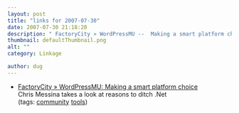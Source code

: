 ```yaml
---
layout: post
title: "links for 2007-07-30"
date: 2007-07-30 21:18:20
description: " FactoryCity » WordPressMU --  Making a smart platform choice Chris Messina takes a look at reasons to ditch .Net (tags --  community tools)&#8230;"
thumbnail: defaultThumbnail.png
alt: ""
category: Linkage

author: dug
---
```


<ul class="delicious">
	<li>
		<div class="delicious-link"><a href="http://factoryjoe.com/blog/2007/07/18/wordpressmu-making-a-smart-platform-choice/#more-873">FactoryCity » WordPressMU: Making a smart platform choice</a></div>
		<div class="delicious-extended">Chris Messina takes a look at reasons to ditch .Net</div>
		<div class="delicious-tags">(tags: <a href="http://del.icio.us/dug/community">community</a> <a href="http://del.icio.us/dug/tools">tools</a>)</div>
	</li>
</ul>

